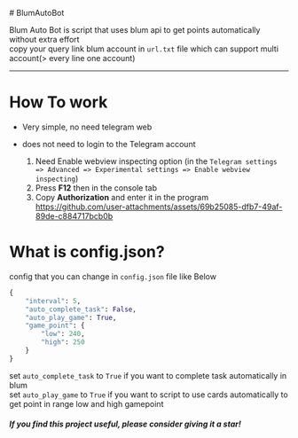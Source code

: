 

﻿# BlumAutoBot

Blum Auto Bot is script that uses blum api to get points automatically without extra effort     
copy your query link blum account in `url.txt` file which can support multi account(> every line one account)

<hr>

# How To work
+ Very simple, no need telegram web
+ does not need to login to the Telegram account

  1. Need Enable webview inspecting option (in the `Telegram settings => Advanced => Experimental settings => Enable webview inspecting`)
  2. Press **F12** then in the console tab
  3. Copy **Authorization** and enter it in the program
https://github.com/user-attachments/assets/69b25085-dfb7-49af-89de-c884717bcb0b

# What is config.json?
config that you can change in `config.json` file
like Below

```python
{
    "interval": 5, 
    "auto_complete_task": False, 
    "auto_play_game": True, 
    "game_point": {
        "low": 240,
        "high": 250
    }
}
```

set `auto_complete_task` to `True` if you want to complete task automatically in blum     
set `auto_play_game` to `True` if you want to script to use cards automatically to get point in range low and high gamepoint            

#####  If you find this project useful, please consider giving it a star! 
﻿
